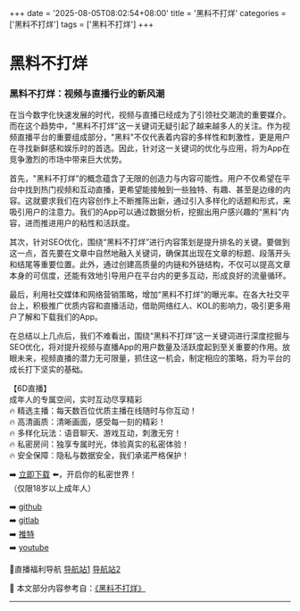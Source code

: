 +++
date = '2025-08-05T08:02:54+08:00'
title = '黑料不打烊'
categories = ['黑料不打烊']
tags = ['黑料不打烊']
+++

# 黑料不打烊

### 黑料不打烊：视频与直播行业的新风潮

在当今数字化快速发展的时代，视频与直播已经成为了引领社交潮流的重要媒介。而在这个趋势中，"黑料不打烊"这一关键词无疑引起了越来越多人的关注。作为视频直播平台的重要组成部分，"黑料"不仅代表着内容的多样性和刺激性，更是用户在寻找新鲜感和娱乐时的首选。因此，针对这一关键词的优化与应用，将为App在竞争激烈的市场中带来巨大优势。

首先，"黑料不打烊"的概念蕴含了无限的创造力与内容可能性。用户不仅希望在平台中找到热门视频和互动直播，更希望能接触到一些独特、有趣、甚至是边缘的内容。这就要求我们在内容创作上不断推陈出新，通过引入多样化的话题和形式，来吸引用户的注意力。我们的App可以通过数据分析，挖掘出用户感兴趣的“黑料”内容，进而推进用户的粘性和活跃度。

其次，针对SEO优化，围绕“黑料不打烊”进行内容策划是提升排名的关键。要做到这一点，首先要在文章中自然地融入关键词，确保其出现在文章的标题、段落开头和结尾等重要位置。此外，通过创建高质量的内链和外链结构，不仅可以提高文章本身的可信度，还能有效地引导用户在平台内的更多互动，形成良好的流量循环。

最后，利用社交媒体和网络营销策略，增加“黑料不打烊”的曝光率。在各大社交平台上，积极推广优质内容和直播活动，借助网络红人、KOL的影响力，吸引更多用户了解和下载我们的App。

在总结以上几点后，我们不难看出，围绕“黑料不打烊”这一关键词进行深度挖掘与SEO优化，将对提升视频与直播App的用户数量及活跃度起到至关重要的作用。放眼未来，视频直播的潜力无可限量，抓住这一机会，制定相应的策略，将为平台的成长打下坚实的基础。

【6D直播】  
成年人的专属空间，实时互动尽享精彩  
🔥 精选主播：每天数百位优质主播在线随时与你互动！  
🔥 高清画质：清晰画面，感受每一刻的精彩！  
🔥 多样化玩法：语音聊天、游戏互动，刺激无穷！  
🔥 私密房间：独享专属时光，体验真实的私密体验！  
🔥 安全保障：隐私与数据安全，我们承诺严格保护！  

➡️ [立即下载](https://down123.s3.ap-east-1.amazonaws.com/down/down.html?channelCode=blog) ⬅️，开启你的私密世界！  
（仅限18岁以上成年人）  

➡️ [github](https://aldult-live.github.io/)  
➡️ [gitlab](https://seo-09598d.gitlab.io/)  
➡️ [推特](https://x.com/wegame33)  
➡️ [youtube](https://www.youtube.com/@6Dlive)  

🔞直播福利导航  [导航站1](https://webstack-86085a.gitlab.io/) [导航站2](https://onlygit123-2.github.io/)


📘 本文部分内容参考自：[《黑料不打烊》](https://github.com/md25721/md)

---
